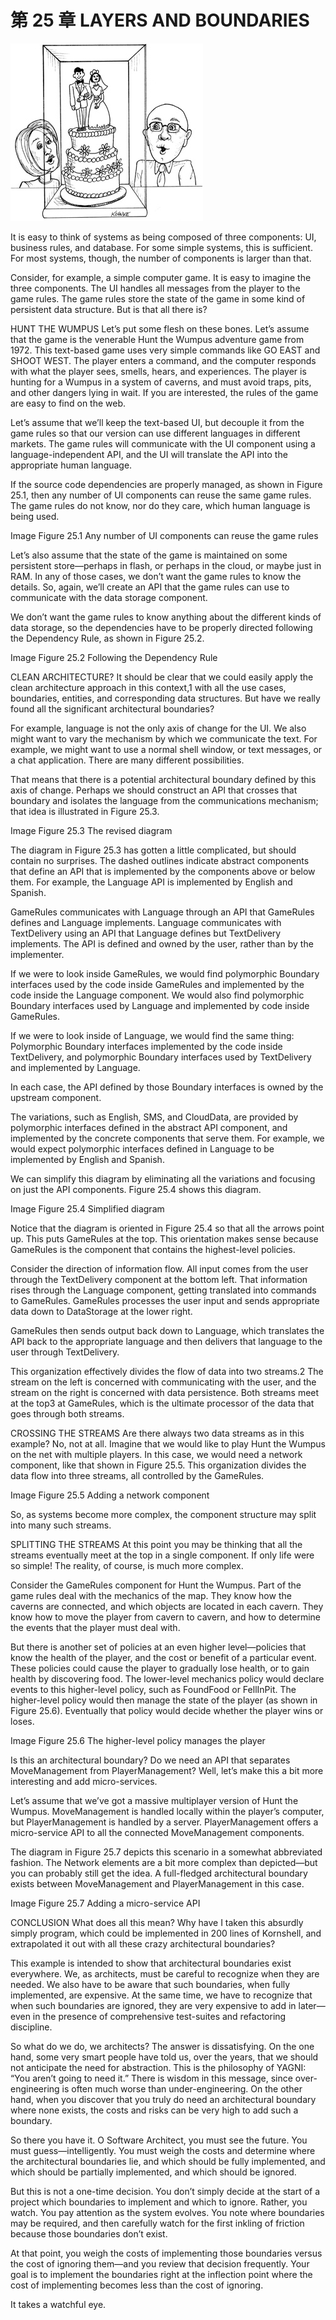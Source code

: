 # 第 25 章 LAYERS AND BOUNDARIES
![](./un/CH-UN25.jpg)

It is easy to think of systems as being composed of three components: UI, business rules, and database. For some simple systems, this is sufficient. For most systems, though, the number of components is larger than that.

Consider, for example, a simple computer game. It is easy to imagine the three components. The UI handles all messages from the player to the game rules. The game rules store the state of the game in some kind of persistent data structure. But is that all there is?

HUNT THE WUMPUS
Let’s put some flesh on these bones. Let’s assume that the game is the venerable Hunt the Wumpus adventure game from 1972. This text-based game uses very simple commands like GO EAST and SHOOT WEST. The player enters a command, and the computer responds with what the player sees, smells, hears, and experiences. The player is hunting for a Wumpus in a system of caverns, and must avoid traps, pits, and other dangers lying in wait. If you are interested, the rules of the game are easy to find on the web.

Let’s assume that we’ll keep the text-based UI, but decouple it from the game rules so that our version can use different languages in different markets. The game rules will communicate with the UI component using a language-independent API, and the UI will translate the API into the appropriate human language.

If the source code dependencies are properly managed, as shown in Figure 25.1, then any number of UI components can reuse the same game rules. The game rules do not know, nor do they care, which human language is being used.

Image
Figure 25.1 Any number of UI components can reuse the game rules

Let’s also assume that the state of the game is maintained on some persistent store—perhaps in flash, or perhaps in the cloud, or maybe just in RAM. In any of those cases, we don’t want the game rules to know the details. So, again, we’ll create an API that the game rules can use to communicate with the data storage component.

We don’t want the game rules to know anything about the different kinds of data storage, so the dependencies have to be properly directed following the Dependency Rule, as shown in Figure 25.2.

Image
Figure 25.2 Following the Dependency Rule

CLEAN ARCHITECTURE?
It should be clear that we could easily apply the clean architecture approach in this context,1 with all the use cases, boundaries, entities, and corresponding data structures. But have we really found all the significant architectural boundaries?

For example, language is not the only axis of change for the UI. We also might want to vary the mechanism by which we communicate the text. For example, we might want to use a normal shell window, or text messages, or a chat application. There are many different possibilities.

That means that there is a potential architectural boundary defined by this axis of change. Perhaps we should construct an API that crosses that boundary and isolates the language from the communications mechanism; that idea is illustrated in Figure 25.3.

Image
Figure 25.3 The revised diagram

The diagram in Figure 25.3 has gotten a little complicated, but should contain no surprises. The dashed outlines indicate abstract components that define an API that is implemented by the components above or below them. For example, the Language API is implemented by English and Spanish.

GameRules communicates with Language through an API that GameRules defines and Language implements. Language communicates with TextDelivery using an API that Language defines but TextDelivery implements. The API is defined and owned by the user, rather than by the implementer.

If we were to look inside GameRules, we would find polymorphic Boundary interfaces used by the code inside GameRules and implemented by the code inside the Language component. We would also find polymorphic Boundary interfaces used by Language and implemented by code inside GameRules.

If we were to look inside of Language, we would find the same thing: Polymorphic Boundary interfaces implemented by the code inside TextDelivery, and polymorphic Boundary interfaces used by TextDelivery and implemented by Language.

In each case, the API defined by those Boundary interfaces is owned by the upstream component.

The variations, such as English, SMS, and CloudData, are provided by polymorphic interfaces defined in the abstract API component, and implemented by the concrete components that serve them. For example, we would expect polymorphic interfaces defined in Language to be implemented by English and Spanish.

We can simplify this diagram by eliminating all the variations and focusing on just the API components. Figure 25.4 shows this diagram.

Image
Figure 25.4 Simplified diagram

Notice that the diagram is oriented in Figure 25.4 so that all the arrows point up. This puts GameRules at the top. This orientation makes sense because GameRules is the component that contains the highest-level policies.

Consider the direction of information flow. All input comes from the user through the TextDelivery component at the bottom left. That information rises through the Language component, getting translated into commands to GameRules. GameRules processes the user input and sends appropriate data down to DataStorage at the lower right.

GameRules then sends output back down to Language, which translates the API back to the appropriate language and then delivers that language to the user through TextDelivery.

This organization effectively divides the flow of data into two streams.2 The stream on the left is concerned with communicating with the user, and the stream on the right is concerned with data persistence. Both streams meet at the top3 at GameRules, which is the ultimate processor of the data that goes through both streams.

CROSSING THE STREAMS
Are there always two data streams as in this example? No, not at all. Imagine that we would like to play Hunt the Wumpus on the net with multiple players. In this case, we would need a network component, like that shown in Figure 25.5. This organization divides the data flow into three streams, all controlled by the GameRules.

Image
Figure 25.5 Adding a network component

So, as systems become more complex, the component structure may split into many such streams.

SPLITTING THE STREAMS
At this point you may be thinking that all the streams eventually meet at the top in a single component. If only life were so simple! The reality, of course, is much more complex.

Consider the GameRules component for Hunt the Wumpus. Part of the game rules deal with the mechanics of the map. They know how the caverns are connected, and which objects are located in each cavern. They know how to move the player from cavern to cavern, and how to determine the events that the player must deal with.

But there is another set of policies at an even higher level—policies that know the health of the player, and the cost or benefit of a particular event. These policies could cause the player to gradually lose health, or to gain health by discovering food. The lower-level mechanics policy would declare events to this higher-level policy, such as FoundFood or FellInPit. The higher-level policy would then manage the state of the player (as shown in Figure 25.6). Eventually that policy would decide whether the player wins or loses.

Image
Figure 25.6 The higher-level policy manages the player

Is this an architectural boundary? Do we need an API that separates MoveManagement from PlayerManagement? Well, let’s make this a bit more interesting and add micro-services.

Let’s assume that we’ve got a massive multiplayer version of Hunt the Wumpus. MoveManagement is handled locally within the player’s computer, but PlayerManagement is handled by a server. PlayerManagement offers a micro-service API to all the connected MoveManagement components.

The diagram in Figure 25.7 depicts this scenario in a somewhat abbreviated fashion. The Network elements are a bit more complex than depicted—but you can probably still get the idea. A full-fledged architectural boundary exists between MoveManagement and PlayerManagement in this case.

Image
Figure 25.7 Adding a micro-service API

CONCLUSION
What does all this mean? Why have I taken this absurdly simply program, which could be implemented in 200 lines of Kornshell, and extrapolated it out with all these crazy architectural boundaries?

This example is intended to show that architectural boundaries exist everywhere. We, as architects, must be careful to recognize when they are needed. We also have to be aware that such boundaries, when fully implemented, are expensive. At the same time, we have to recognize that when such boundaries are ignored, they are very expensive to add in later—even in the presence of comprehensive test-suites and refactoring discipline.

So what do we do, we architects? The answer is dissatisfying. On the one hand, some very smart people have told us, over the years, that we should not anticipate the need for abstraction. This is the philosophy of YAGNI: “You aren’t going to need it.” There is wisdom in this message, since over-engineering is often much worse than under-engineering. On the other hand, when you discover that you truly do need an architectural boundary where none exists, the costs and risks can be very high to add such a boundary.

So there you have it. O Software Architect, you must see the future. You must guess—intelligently. You must weigh the costs and determine where the architectural boundaries lie, and which should be fully implemented, and which should be partially implemented, and which should be ignored.

But this is not a one-time decision. You don’t simply decide at the start of a project which boundaries to implement and which to ignore. Rather, you watch. You pay attention as the system evolves. You note where boundaries may be required, and then carefully watch for the first inkling of friction because those boundaries don’t exist.

At that point, you weigh the costs of implementing those boundaries versus the cost of ignoring them—and you review that decision frequently. Your goal is to implement the boundaries right at the inflection point where the cost of implementing becomes less than the cost of ignoring.

It takes a watchful eye.